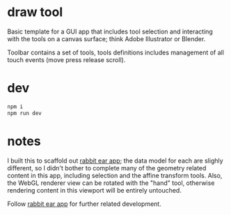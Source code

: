 # draw tool

Basic template for a GUI app that includes tool selection and interacting with the tools on a canvas surface; think Adobe Illustrator or Blender.

Toolbar contains a set of tools, tools definitions includes management of all touch events (move press release scroll).

# dev

```bash
npm i
npm run dev
```

# notes

I built this to scaffold out [rabbit ear app](https://github.com/rabbit-ear/rabbit-ear-app); the data model for each are slighly different, so I didn't bother to complete many of the geometry related content in this app, including selection and the affine transform tools. Also, the WebGL renderer view can be rotated with the "hand" tool, otherwise rendering content in this viewport will be entirely untouched.

Follow [rabbit ear app](https://github.com/rabbit-ear/rabbit-ear-app) for further related development.
